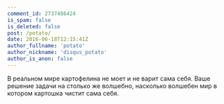 ```yaml
---
comment_id: 2737486424
is_spam: false
is_deleted: false
post: /potato/
date: 2016-06-18T12:15:41Z
author_fullname: 'potato'
author_nickname: 'disqus_potato'
author_is_anon: false
---
```


<p>В реальном мире картофелина не моет и не варит сама себя. Ваше решение задачи на столько же волшебно, насколько волшебен мир в котором картошка чистит сама себя.</p>
